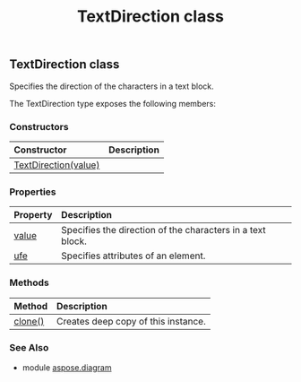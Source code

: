 ﻿---
title: TextDirection class
second_title: Aspose.Diagram for Python via .NET API References
description: 
type: docs
weight: 2320
url: /python-net/aspose.diagram/textdirection/
is_root: false
---

## TextDirection class

Specifies the direction of the characters in a text block.



The TextDirection type exposes the following members:

### Constructors
| Constructor | Description |
| :- | :- |
| [TextDirection(value)](/diagram/python-net/aspose.diagram/textdirection/__init__/#TextDirectionValue) |  |


### Properties
| Property | Description |
| :- | :- |
| [value](/diagram/python-net/aspose.diagram/textdirection/value) | Specifies the direction of the characters in a text block. |
| [ufe](/diagram/python-net/aspose.diagram/textdirection/ufe) | Specifies attributes of an element. |


### Methods
| Method | Description |
| :- | :- |
| [clone()](/diagram/python-net/aspose.diagram/textdirection/clone/#) | Creates deep copy of this instance. |


### See Also

* module [aspose.diagram](../)

